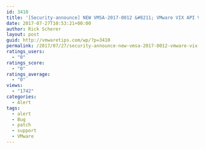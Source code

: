 ```yaml
---
id: 3410
title: '[Security-announce] NEW VMSA-2017-0012 &#8211; VMware VIX API VM Direct Access Function security issue'
date: 2017-07-27T10:53:21+00:00
author: Rick Scherer
layout: post
guid: http://vmwaretips.com/wp/?p=3410
permalink: /2017/07/27/security-announce-new-vmsa-2017-0012-vmware-vix-api-vm-direct-access-function-security-issue/
ratings_users:
  - "0"
ratings_score:
  - "0"
ratings_average:
  - "0"
views:
  - "1742"
categories:
  - Alert
tags:
  - alert
  - Bug
  - patch
  - support
  - VMware
---
```

